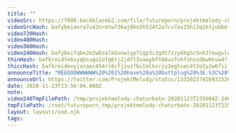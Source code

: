 ```yaml
---
title: ""
videoSrc: https://f000.backblazeb2.com/file/futureporn/projektmelody-chaturbate-20201123T235604Z.mp4
videoSrcHash: bafybeiaera7u42nrmtw73kwj6bo5h524t2a7cv7ax25hi3q2ktjubbetrm?filename=projektmelody-chaturbate-2020-11-23.mp4
video720Hash: 
video480Hash: 
video360Hash: 
video240Hash: bafybeifqbe2e2w6zolkbunwiyp7iqp3i2gdt7zzy6hg5c5nk37ewgvldtq?filename=projektmelody-chaturbate-20201123T235604Z-240p.mp4
thinHash: bafkreidfe6syqbsugo2ofq6tj2jdfl3vawybft66usfvhfshxzdbw6hvw4?filename=20201123T235604Z_thin.jpg
thiccHash: bafkreidevyjxcaxc454rl6cfjzvzfbitmlksrjy3egtxoc4t3o2y2w6fii?filename=20201123T235604Z_thicc.jpg
announceTitle: "MEEOOOWWWWWW%20%20I%20have%20a%20buttplug%20%3E.%3C%20%20%20Lets%20hang%20out%3A"
announceUrl: https://twitter.com/ProjektMelody/status/1331023742693232646
date: 2020-11-23T23:56:04.000Z
note: 
video240TmpFilePath: /tmp/projektmelody-chaturbate-20201123T235604Z-240p.mp4
tmpFilePath: /root/futureporn_tmp/projektmelody-chaturbate-20201123T235604Z.mp4
layout: layouts/vod.njk
tags:
---
```

